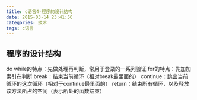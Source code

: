 ```yaml
---
title: c语言4-程序的设计结构
date: 2015-03-14 23:41:56
categories: 技术
tags: c语言
---
```


## 程序的设计结构
do while的特点：先做处理再判断，常用于登录的一系列验证
for的特点：先加加索引在判断
break：结束当前循环（相对break最里面的）
continue：跳出当前循环的这次循环（相对于continue最里面的）
return：结束所有循环，以及释放该方法所占的空间（表示所处的函数结束）
